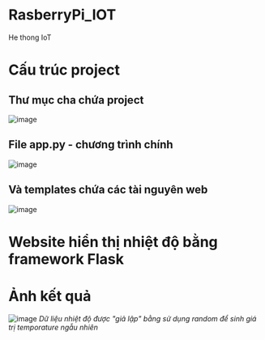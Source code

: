 # RasberryPi_IOT
He thong IoT
# Cấu trúc project 
## Thư mục cha chứa project
![image](https://github.com/user-attachments/assets/e48fdb7a-def5-4092-a405-921a5522142f)
## File app.py - chương trình chính 
![image](https://github.com/user-attachments/assets/a573678e-2550-4a4d-8d9f-b8974ddcd940)
## Và templates chứa các tài nguyên web
![image](https://github.com/user-attachments/assets/e7e6d254-51e0-4a22-a304-0cf75dd7baa9)

# Website hiển thị nhiệt độ bằng framework Flask
# Ảnh kết quả
![image](https://github.com/user-attachments/assets/88fd9931-b505-47c3-b74d-7bc94968672c)
*Dữ liệu nhiệt độ được "giả lập" bằng sử dụng random để sinh giá trị temporature ngẫu nhiên*
